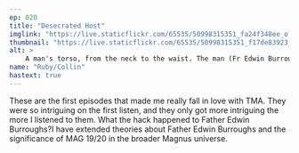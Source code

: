 ```yaml
---
ep: 020
title: "Desecrated Host"
imglink: "https://live.staticflickr.com/65535/50998315351_fa24f348ee_o.jpg"
thumbnail: "https://live.staticflickr.com/65535/50998315351_f17de83923_q.jpg"
alt: >
    A man's torso, from the neck to the waist. The man (Fr Edwin Burroughs) is wearing a catholic priest's robe with a high round collar. He has a crucifix hanging around his neck. He is wearing a yellow stole, which is the only colour present.
name: "Ruby/Collin"
hastext: true
---
```

These are the first episodes that made me really fall in love with TMA. They were so intriguing on the first listen, and they only got more intriguing the more I listened to them. What the hack happened to Father Edwin Burroughs?I have extended theories about Father Edwin Burroughs and the significance of MAG 19/20 in the broader Magnus universe.